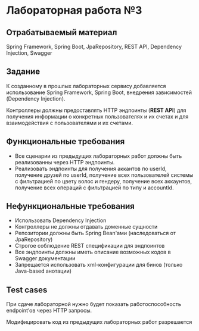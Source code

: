 # Лабораторная работа №3

## Отрабатываемый материал

Spring Framework, Spring Boot, JpaRepository, REST API, Dependency Injection, Swagger
## Задание

К созданному в прошлых лабораторных сервису добавляется использование Spring Framework, Spring Boot, внедрения зависимостей (Dependency Injection).

Контроллеры должны предоставлять HTTP эндпоинты (**REST API**) для получения информации о конкретных пользователях и их счетах и для взаимодействия с пользователями и их счетами. 

## Функциональные требования

- Все сценарии из предыдущих лабораторных работ должны быть реализованны через HTTP эндпоинты.
- Реализовать эндпоинты для получения аккантов по userId, получение друзей по userId, получение всех пользователей системы с фильтрацией по цвету волос и гендеру, получение всех аккаунтов, получение всех операций с фильтрацией по типу и accountId.

## Нефункциональные требования

- Использовать Dependency Injection
- Контроллеры не должны отдавать доменные сущности
- Репозитории должны быть Spring Bean'ами (наследоваться от JpaRepository)
- Строгое соблюдение REST спецификации для эндпоинтов
- Все эндпоинты должны иметь описание возможных кодов в Swagger документации
- Запрещается использовать xml-конфигурации для бинов (только Java-based анотации)

## Test cases

При сдаче лабораторной нужно будет показать работоспособность endpoint’ов через HTTP запросы.

Модифицировать код из предыдущих лабораторных работ разрешается
